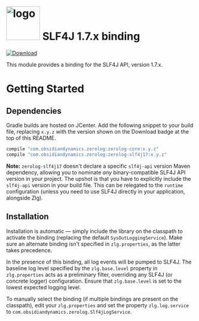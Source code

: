 <img src="https://raw.githubusercontent.com/wiki/obsidiandynamics/zerolog/images/zerolog-logo.png" width="90px" alt="logo"/> SLF4J 1.7.x binding
===
[![Download](https://api.bintray.com/packages/obsidiandynamics/zerolog/zerolog-core/images/download.svg) ](https://bintray.com/obsidiandynamics/zerolog/zerolog-core/_latestVersion)

This module provides a binding for the SLF4J API, version 1.7.x.

# Getting Started
## Dependencies
Gradle builds are hosted on JCenter. Add the following snippet to your build file, replacing `x.y.z` with the version shown on the Download badge at the top of this README.

```groovy
compile "com.obsidiandynamics.zerolog:zerolog-core:x.y.z"
compile "com.obsidiandynamics.zerolog:zerolog-slf4j17:x.y.z"
```

**Note:** `zerolog-slf4j17` doesn't declare a specific `slf4j-api` version Maven dependency, allowing you to nominate _any_ binary-compatible SLF4J API version in your project. The upshot is that you have to explicitly include the `slf4j-api` version in your build file. This can be relegated to the `runtime` configuration (unless you need to use SLF4J directly in your application, alongside Zlg).

## Installation
Installation is automatic — simply include the library on the classpath to activate the binding (replacing the default `SysOutLoggingService`). Make sure an alternate binding isn't specified in `zlg.properties`, as the latter takes precedence.

In the presence of this binding, all log events will be pumped to SLF4J. The baseline log level specified by the `zlg.base.level` property in `zlg.properties` acts as a preliminary filter, overriding any SLF4J (or concrete logger) configuration. Ensure that `zlg.base.level` is set to the lowest expected logging level.

To manually select the binding (if multiple bindings are present on the classpath), edit your `zlg.properties` and set the property `zlg.log.service` to `com.obsidiandynamics.zerolog.Slf4jLogService`.
